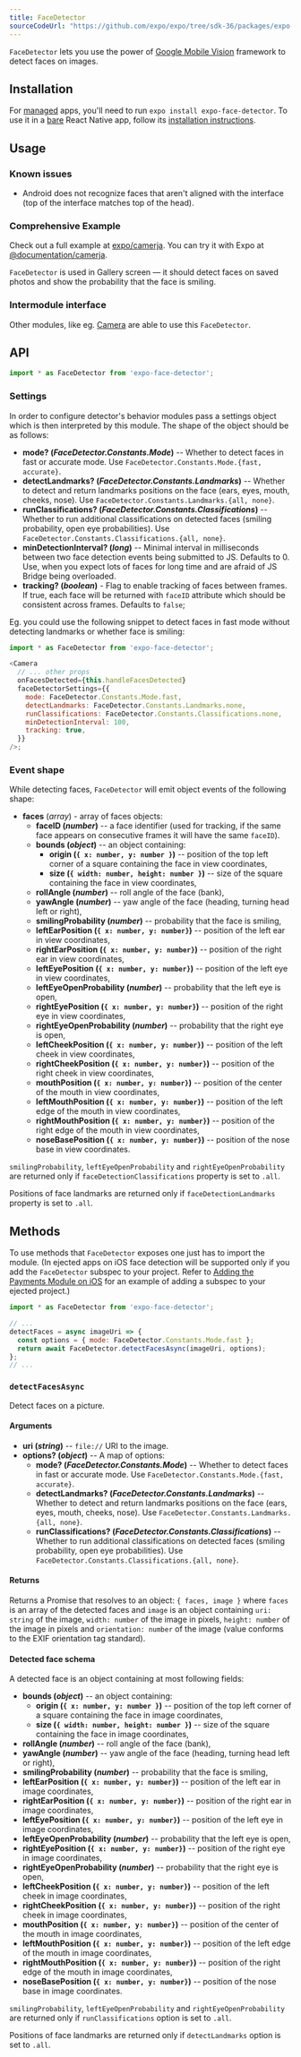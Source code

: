 ```yaml
---
title: FaceDetector
sourceCodeUrl: "https://github.com/expo/expo/tree/sdk-36/packages/expo-face-detector"
---
```


`FaceDetector` lets you use the power of [Google Mobile Vision](https://developers.google.com/vision/face-detection-concepts) framework to detect faces on images.

## Installation

For [managed](../../introduction/managed-vs-bare/#managed-workflow) apps, you'll need to run `expo install expo-face-detector`. To use it in a [bare](../../introduction/managed-vs-bare/#bare-workflow) React Native app, follow its [installation instructions](https://github.com/expo/expo/tree/master/packages/expo-face-detector).

## Usage

### Known issues

- Android does not recognize faces that aren't aligned with the interface (top of the interface matches top of the head).

### Comprehensive Example

Check out a full example at [expo/camerja](https://github.com/expo/camerja). You can try it with Expo at [@documentation/camerja](https://expo.io/@documentation/camerja).

`FaceDetector` is used in Gallery screen — it should detect faces on saved photos and show the probability that the face is smiling.

### Intermodule interface

Other modules, like eg. [Camera](../camera/) are able to use this `FaceDetector`.

## API

```js
import * as FaceDetector from 'expo-face-detector';
```

### Settings

In order to configure detector's behavior modules pass a settings object which is then interpreted by this module. The shape of the object should be as follows:

- **mode? (_FaceDetector.Constants.Mode_)** -- Whether to detect faces in fast or accurate mode. Use `FaceDetector.Constants.Mode.{fast, accurate}`.
- **detectLandmarks? (_FaceDetector.Constants.Landmarks_)** -- Whether to detect and return landmarks positions on the face (ears, eyes, mouth, cheeks, nose). Use `FaceDetector.Constants.Landmarks.{all, none}`.
- **runClassifications? (_FaceDetector.Constants.Classifications_)** -- Whether to run additional classifications on detected faces (smiling probability, open eye probabilities). Use `FaceDetector.Constants.Classifications.{all, none}`.
- **minDetectionInterval? (_long_)** -- Minimal interval in milliseconds between two face detection events being submitted to JS. Defaults to 0. Use, when you expect lots of faces for long time and are afraid of JS Bridge being overloaded.
- **tracking? (_boolean_)** - Flag to enable tracking of faces between frames. If true, each face will be returned with `faceID` attribute which should be consistent across frames. Defaults to `false`;

Eg. you could use the following snippet to detect faces in fast mode without detecting landmarks or whether face is smiling:

```js
import * as FaceDetector from 'expo-face-detector';

<Camera
  // ... other props
  onFacesDetected={this.handleFacesDetected}
  faceDetectorSettings={{
    mode: FaceDetector.Constants.Mode.fast,
    detectLandmarks: FaceDetector.Constants.Landmarks.none,
    runClassifications: FaceDetector.Constants.Classifications.none,
    minDetectionInterval: 100,
    tracking: true,
  }}
/>;
```

### Event shape

While detecting faces, `FaceDetector` will emit object events of the following shape:

- **faces** (_array_) - array of faces objects:
  - **faceID (_number_)** -- a face identifier (used for tracking, if the same face appears on consecutive frames it will have the same `faceID`).
  - **bounds (_object_)** -- an object containing:
    - **origin (`{ x: number, y: number }`)** -- position of the top left corner of a square containing the face in view coordinates,
    - **size (`{ width: number, height: number }`)** -- size of the square containing the face in view coordinates,
  - **rollAngle (_number_)** -- roll angle of the face (bank),
  - **yawAngle (_number_)** -- yaw angle of the face (heading, turning head left or right),
  - **smilingProbability (_number_)** -- probability that the face is smiling,
  - **leftEarPosition (`{ x: number, y: number}`)** -- position of the left ear in view coordinates,
  - **rightEarPosition (`{ x: number, y: number}`)** -- position of the right ear in view coordinates,
  - **leftEyePosition (`{ x: number, y: number}`)** -- position of the left eye in view coordinates,
  - **leftEyeOpenProbability (_number_)** -- probability that the left eye is open,
  - **rightEyePosition (`{ x: number, y: number}`)** -- position of the right eye in view coordinates,
  - **rightEyeOpenProbability (_number_)** -- probability that the right eye is open,
  - **leftCheekPosition (`{ x: number, y: number}`)** -- position of the left cheek in view coordinates,
  - **rightCheekPosition (`{ x: number, y: number}`)** -- position of the right cheek in view coordinates,
  - **mouthPosition (`{ x: number, y: number}`)** -- position of the center of the mouth in view coordinates,
  - **leftMouthPosition (`{ x: number, y: number}`)** -- position of the left edge of the mouth in view coordinates,
  - **rightMouthPosition (`{ x: number, y: number}`)** -- position of the right edge of the mouth in view coordinates,
  - **noseBasePosition (`{ x: number, y: number}`)** -- position of the nose base in view coordinates.

`smilingProbability`, `leftEyeOpenProbability` and `rightEyeOpenProbability` are returned only if `faceDetectionClassifications` property is set to `.all`.

Positions of face landmarks are returned only if `faceDetectionLandmarks` property is set to `.all`.

## Methods

To use methods that `FaceDetector` exposes one just has to import the module. (In ejected apps on iOS face detection will be supported only if you add the `FaceDetector` subspec to your project. Refer to [Adding the Payments Module on iOS](../payments/#adding-the-payments-module-on-ios) for an example of adding a subspec to your ejected project.)

```javascript
import * as FaceDetector from 'expo-face-detector';

// ...
detectFaces = async imageUri => {
  const options = { mode: FaceDetector.Constants.Mode.fast };
  return await FaceDetector.detectFacesAsync(imageUri, options);
};
// ...
```

### `detectFacesAsync`

Detect faces on a picture.

#### Arguments

- **uri (_string_)** -- `file://` URI to the image.
- **options? (_object_)** -- A map of options:
  - **mode? (_FaceDetector.Constants.Mode_)** -- Whether to detect faces in fast or accurate mode. Use `FaceDetector.Constants.Mode.{fast, accurate}`.
  - **detectLandmarks? (_FaceDetector.Constants.Landmarks_)** -- Whether to detect and return landmarks positions on the face (ears, eyes, mouth, cheeks, nose). Use `FaceDetector.Constants.Landmarks.{all, none}`.
  - **runClassifications? (_FaceDetector.Constants.Classifications_)** -- Whether to run additional classifications on detected faces (smiling probability, open eye probabilities). Use `FaceDetector.Constants.Classifications.{all, none}`.

#### Returns

Returns a Promise that resolves to an object: `{ faces, image }` where `faces` is an array of the detected faces and `image` is an object containing `uri: string` of the image, `width: number` of the image in pixels, `height: number` of the image in pixels and `orientation: number` of the image (value conforms to the EXIF orientation tag standard).

#### Detected face schema

A detected face is an object containing at most following fields:

- **bounds (_object_)** -- an object containing:
  - **origin (`{ x: number, y: number }`)** -- position of the top left corner of a square containing the face in image coordinates,
  - **size (`{ width: number, height: number }`)** -- size of the square containing the face in image coordinates,
- **rollAngle (_number_)** -- roll angle of the face (bank),
- **yawAngle (_number_)** -- yaw angle of the face (heading, turning head left or right),
- **smilingProbability (_number_)** -- probability that the face is smiling,
- **leftEarPosition (`{ x: number, y: number}`)** -- position of the left ear in image coordinates,
- **rightEarPosition (`{ x: number, y: number}`)** -- position of the right ear in image coordinates,
- **leftEyePosition (`{ x: number, y: number}`)** -- position of the left eye in image coordinates,
- **leftEyeOpenProbability (_number_)** -- probability that the left eye is open,
- **rightEyePosition (`{ x: number, y: number}`)** -- position of the right eye in image coordinates,
- **rightEyeOpenProbability (_number_)** -- probability that the right eye is open,
- **leftCheekPosition (`{ x: number, y: number}`)** -- position of the left cheek in image coordinates,
- **rightCheekPosition (`{ x: number, y: number}`)** -- position of the right cheek in image coordinates,
- **mouthPosition (`{ x: number, y: number}`)** -- position of the center of the mouth in image coordinates,
- **leftMouthPosition (`{ x: number, y: number}`)** -- position of the left edge of the mouth in image coordinates,
- **rightMouthPosition (`{ x: number, y: number}`)** -- position of the right edge of the mouth in image coordinates,
- **noseBasePosition (`{ x: number, y: number}`)** -- position of the nose base in image coordinates.

`smilingProbability`, `leftEyeOpenProbability` and `rightEyeOpenProbability` are returned only if `runClassifications` option is set to `.all`.

Positions of face landmarks are returned only if `detectLandmarks` option is set to `.all`.

#
